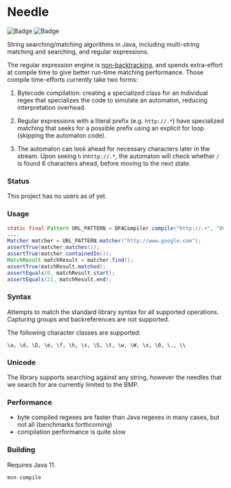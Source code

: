 # Needle 

![Badge](https://travis-ci.com/hyperpape/needle.svg?branch=master)
![Badge](https://www.repostatus.org/badges/latest/wip.svg)

String searching/matching algorithms in Java, including multi-string
matching and searching, and regular expressions.

The regular expression engine is
[non-backtracking](https://swtch.com/~rsc/regexp/regexp1.html), and
spends extra-effort at compile time to give better run-time matching
performance. Those compile time-efforts currently take two forms:

  1. Bytecode compilation: creating a specialized class for an
  individual regex that specializes the code to simulate an automaton,
  reducing interpretation overhead.
     
  2. Regular expressions with a literal prefix (e.g. `http://.*`) have specialized matching that seeks for a possible 
     prefix using an explicit for loop (skipping the automaton code). 
     
  3. The automaton can look ahead for necessary characters later in the stream. Upon seeing `h` in`http://.*`, the 
     automaton will check whether `/` is found 6 characters ahead, before moving to the next state.

### Status

This project has no users as of yet. 

### Usage

```java
static final Pattern URL_PATTERN = DFACompiler.compile("http://.+", "OverSimplifiedURLMatcher");
....
Matcher matcher = URL_PATTERN.matcher("http://www.google.com");
assertTrue(matcher.matches());
assertTrue(matcher.containedIn());
MatchResult matchResult = matcher.find();
assertTrue(matchResult.matched);
assertEquals(0, matchResult.start);
assertEquals(21, matchResult.end);
```

### Syntax

Attempts to match the standard library syntax for all supported operations. Capturing groups and backreferences are not
supported. 

The following character classes are supported:

    \a, \d, \D, \e, \f, \h, \s, \S, \t, \w, \W, \x, \0, \., \\

### Unicode

The library supports searching against any string, however the needles that we search
for are currently limited to the BMP. 

### Performance

- byte compiled regexes are faster than Java regexes in many cases, but not all (benchmarks forthcoming)
- compilation performance is quite slow

### Building

Requires Java 11.

    mvn compile
